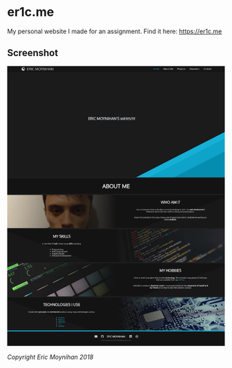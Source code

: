 # er1c.me

My personal website I made for an assignment. Find it here: https://er1c.me

## Screenshot
![](scr/screenshot.jpg?raw=true)

*Copyright Eric Moynihan 2018*
